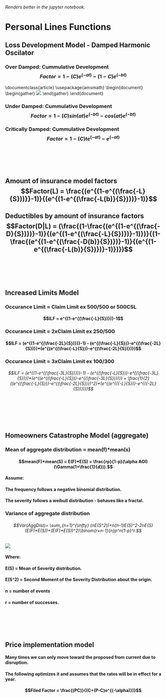 ###### Renders better in the jupyter notebook.

# Personal Lines Functions

## Loss Development Model - Damped Harmonic Oscilator
### Over Damped: Cummulative Development $$Factor = 1-(C)e^{(-at)}-(1-C)e^{(-bt)}$$

\documentclass{article}
\usepackage{amsmath}
\begin{document}
\begin{gather}
<img src="https://latex.oncodecogs.com/png.image?LDF_{cumm}=1-(C)e^{(-at)}-(1-C)e^{(-bt)}" />
\end{gather}
\end{document}

### Under Damped: Cummulative Development  $$Factor =  1-(C)sin(at)e^{(-bt)}-cos(at)e^{(-bt)}$$ 
### Critically Damped: Cummulative Development $$Factor =  1-(C)te^{(-at)}-e^{(-at)}$$  

<br>
<br>
<br>
<br>

## Amount of insurance model factors $$Factor(L) = \frac{(e^{(1-e^{(\frac{-L}{S}))}}-1)}{(e^{(1-e^{(\frac{-L(b)}{S})})}-1)}$$
## Deductibles by amount of insurance factors $$Factor(D|L) = (\frac{(1-\frac{(e^{(1-e^{(\frac{-D}{S})})}-1)}{(e^{(1-e^{(\frac{-L}{S})})}-1)})}{(1-\frac{(e^{(1-e^{(\frac{-D(b)}{S})})}-1)}{(e^{(1-e^{(\frac{-L(b)}{S})})}-1)})})$$

<br>
<br>
<br>
<br>

## Increased Limits Model
### Occurance Limit = Claim Limit ex 500/500 or 500CSL
#### $$ILF = e^{(1-e^{(\frac{-L}{S})})}-1$$
### Occurance Limit = 2xClaim Limit ex 250/500
#### $$ILF = (e^{(1-e^{(\frac{-2L}{S})})}-1) - (e^{(\frac{-L}{S})}-e^{(\frac{-2L}{S})})*(e^{(e^{(\frac{-L}{S})}-e^{(\frac{-2L}{S})})})$$
### Occurance Limit = 3xClaim Limit ex 100/300
###### $$ILF = (e^{(1-e^{(\frac{-3L}{S})})}-1) - (e^{(\frac{-L}{S})}-e^{(\frac{-3L}{S})})*(e^{(e^{(\frac{-L}{S})}-e^{(\frac{-3L}{S})})}) + \frac{1}{2}((e^{(\frac{-L}{S})}-e^{(\frac{-2L}{S})})^2)*(e^{(e^{({-L}{S})}-e^{({-2L}{S})})})$$

<br>
<br>
<br>
<br>

## Homeowners Catastrophe Model (aggregate)
### Mean of aggregate distribution = mean(f)*mean(s)
#### $$mean(F)*mean(S) = E(F)*E(S) = \frac{rp}{1-p}(\alpha AOI)(\Gamma(1+\frac{1}{d})).$$
#### Assume: 
#### The frequency follows a negative binomial distribution.
#### The severity follows a weibull distribution - behaves like a fractal. 
### Variance of aggregate distribution 
###### $$Var(AggDist)= \sum_{n=1}^{\infty} (nE(S^2))+n(n-1)E(S)^2-2nE(S)(E(F)*E(S))+(E(F)*E(S))^2)\binom{r+n-1}{n}p^n(1-p)^r.$$ 
<a target="_blank"><img src="https://latex.codecogs.com/gif.latex?\dpi{150}&space;\tiny&space;Var(AggDist)=\sum_{n=1}^{\infty}(nE(S^2)&plus;n(n-1)E(S)^2-2nE(S)(E(F)*E(S))&plus;(E(F)*E(S))^2)\binom{r&plus;n-1}{n}p^n(1-p)^r" /></a>
#### Where:  
#### E(S) = Mean of Severity distribution.
#### E(S^2) = Second Moment of the Severity Distribution about the origin.
#### n = number of events 
#### r = number of successes.

<br>
<br>
<br>
<br>

## Price implementation model
#### Many times we can only move toward the proposed from current due to disruption.
#### The following optimizes it and assumes that the rates will be in effect for a year.  
#### $$Filed Factor = \frac{(PC)}{(C+(P-C)e^{(-\alpha)})}$$

<br>
<br>
<br>
<br>
